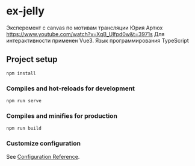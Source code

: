 # ex-jelly

Эксперемент с canvas по мотивам трансляции Юрия Артюх https://www.youtube.com/watch?v=XqB_Ulfpd0w&t=3971s 
Для интерактивности применен Vue3. Язык программирования TypeScript
## Project setup
```
npm install
```

### Compiles and hot-reloads for development
```
npm run serve
```

### Compiles and minifies for production
```
npm run build
```

### Customize configuration
See [Configuration Reference](https://cli.vuejs.org/config/).

